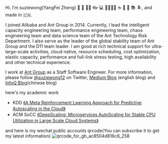 Hi. I’m suziewong(YangFei Zheng) 🤗 👱 🧑‍💻 👓 💻 👨‍👩‍👧‍👦 ☕ 🍵 🍺 📚 🏝, and made in 🇨🇳.

I joined Alibaba and Ant Group in 2014. Currently, I lead the intelligent capacity engineering team, performance engineering team, chaos engineering team and  data science team of the Ant Technology Risk Department. I also serve as the leader of the global stability team of Ant Group and the D11 team leader.  I am good at rich technical support for ultra-large-scale activities, cloud native, resource scheduling, cost optimization, elastic capacity, performance and full-link stress testing, high availability and other technical experience. 

I work at [Ant Group](https://www.antgroup.com/en) as a Staff Software Engineer. For more information, please follow [@suziewong12](https://twitter.com/suziewong12) on Twitter,  [Medium Blog](https://medium.com/@monkeysuzie) (english blog) and  [InfoQ Blog](https://www.infoq.cn/profile/81FF55C3111444/publish)(chinese blog) 

here's my academic work
* KDD [《A Meta Reinforcement Learning Approach for Predictive Autoscaling in the Cloud》](https://arxiv.org/abs/2205.15795)
* ACM SoCC [《DeepScaling: Microservices AutoScaling for Stable CPU Utilization in Large Scale Cloud Systems》](https://dl.acm.org/doi/10.1145/3542929.3563469)

and here is my wechat public accounts qrcode(You can subscribe it to get my latest information)
![qrcode_for_gh_ac8504d816c6_258](https://user-images.githubusercontent.com/1535119/173273425-5573cce6-d18f-4510-997f-db12f429b6cf.jpg)

<!--

**suziewong/suziewong** is a ✨ _special_ ✨ repository because its `README.md` (this file) appears on your GitHub profile.

Here are some ideas to get you started:

- 🔭 I’m currently working on ...
- 🌱 I’m currently learning ...
- 👯 I’m looking to collaborate on ...
- 🤔 I’m looking for help with ...
- 💬 Ask me about ...
- 📫 How to reach me: ...
- 😄 Pronouns: ...
- ⚡ Fun fact: ...
-- add my [LinkedIn](https://www.linkedin.cn/incareer/in/%E6%B4%8B%E9%A3%9E-%E9%83%91-99272275) ,
-->


